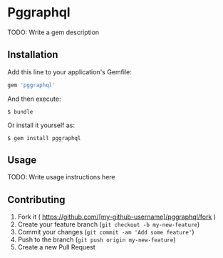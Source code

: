 # Pggraphql

TODO: Write a gem description

## Installation

Add this line to your application's Gemfile:

```ruby
gem 'pggraphql'
```

And then execute:

    $ bundle

Or install it yourself as:

    $ gem install pggraphql

## Usage

TODO: Write usage instructions here

## Contributing

1. Fork it ( https://github.com/[my-github-username]/pggraphql/fork )
2. Create your feature branch (`git checkout -b my-new-feature`)
3. Commit your changes (`git commit -am 'Add some feature'`)
4. Push to the branch (`git push origin my-new-feature`)
5. Create a new Pull Request
